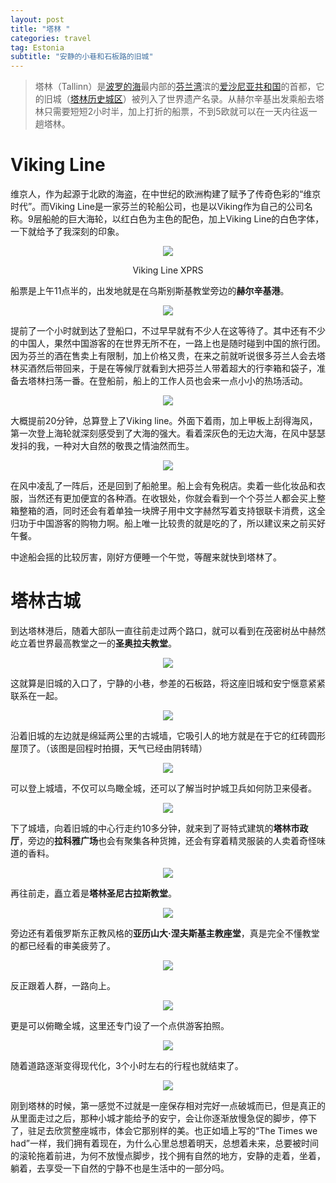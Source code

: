 ```yaml
---
layout: post
title: "塔林 "
categories: travel
tag: Estonia
subtitle: "安静的小巷和石板路的旧城" 
---
```


> 塔林（Tallinn）是[波罗的海](https://zh.wikipedia.org/wiki/%E6%B3%A2%E7%BE%85%E7%9A%84%E6%B5%B7)最内部的[芬兰湾](https://zh.wikipedia.org/wiki/%E8%8A%AC%E8%98%AD%E7%81%A3)滨的[爱沙尼亚共和国](https://zh.wikipedia.org/wiki/%E6%84%9B%E6%B2%99%E5%B0%BC%E4%BA%9E%E5%85%B1%E5%92%8C%E5%9C%8B)的首都，它的旧城（[塔林历史城区](https://zh.wikipedia.org/w/index.php?title=%E5%A1%94%E6%9E%97%E6%AD%B7%E5%8F%B2%E5%9F%8E%E5%8D%80&action=edit&redlink=1)）被列入了世界遗产名录。从赫尔辛基出发乘船去塔林只需要短短2小时半，加上打折的船票，不到5欧就可以在一天内往返一趟塔林。

# Viking Line

维京人，作为起源于北欧的海盗，在中世纪的欧洲构建了赋予了传奇色彩的“维京时代”。而Viking Line是一家芬兰的轮船公司，也是以Viking作为自己的公司名称。9层船舱的巨大海轮，以红白色为主色的配色，加上Viking Line的白色字体，一下就给予了我深刻的印象。

<center>
<p><img src="../images/tallin/2.png" align="center"></p>
<p>Viking Line XPRS</p>
</center>

船票是上午11点半的，出发地就是在乌斯别斯基教堂旁边的**赫尔辛基港**。

<center>
<p><img src="../images/tallin/1.png" align="center"></p>
</center>

提前了一个小时就到达了登船口，不过早早就有不少人在这等待了。其中还有不少的中国人，果然中国游客的在世界无所不在，一路上也是随时碰到中国的旅行团。因为芬兰的酒在售卖上有限制，加上价格又贵，在来之前就听说很多芬兰人会去塔林买酒然后带回来，于是在等候厅就看到大把芬兰人带着超大的行李箱和袋子，准备去塔林扫荡一番。在登船前，船上的工作人员也会来一点小小的热场活动。

<center><p><img src="../images/tallin/14.jpg" align="center"></p></center>

大概提前20分钟，总算登上了Viking line。外面下着雨，加上甲板上刮得海风，第一次登上海轮就深刻感受到了大海的强大。看着深灰色的无边大海，在风中瑟瑟发抖的我，一种对大自然的敬畏之情油然而生。

<center><p><img src="../images/tallin/3.png" align="center"></p></center>

在风中凌乱了一阵后，还是回到了船舱里。船上会有免税店。卖着一些化妆品和衣服，当然还有更加便宜的各种酒。在收银处，你就会看到一个个芬兰人都会买上整箱整箱的酒，同时还会有着单独一块牌子用中文字赫然写着支持银联卡消费，这全归功于中国游客的购物力啊。船上唯一比较贵的就是吃的了，所以建议来之前买好午餐。

中途船会摇的比较厉害，刚好方便睡一个午觉，等醒来就快到塔林了。

# 塔林古城

到达塔林港后，随着大部队一直往前走过两个路口，就可以看到在茂密树丛中赫然屹立着世界最高教堂之一的**圣奥拉夫教堂**。

<center><p><img src="../images/tallin/4.jpg" align="center"></p></center>

这就算是旧城的入口了，宁静的小巷，参差的石板路，将这座旧城和安宁惬意紧紧联系在一起。

<center><p><img src="../images/tallin/5.jpg" align="center"></p></center>

沿着旧城的左边就是绵延两公里的古城墙，它吸引人的地方就是在于它的红砖圆形屋顶了。（该图是回程时拍摄，天气已经由阴转晴）

<center><p><img src="../images/tallin/6.jpg" align="center"></p></center>

可以登上城墙，不仅可以鸟瞰全城，还可以了解当时护城卫兵如何防卫来侵者。

<center><p><img src="../images/tallin/7.jpg" align="center"></p></center>

下了城墙，向着旧城的中心行走约10多分钟，就来到了哥特式建筑的**塔林市政厅**，旁边的**拉科雅广场**也会有聚集各种货摊，还会有穿着精灵服装的人卖着奇怪味道的香料。

<center><p><img src="../images/tallin/8.jpg" align="center"></p></center>

再往前走，矗立着是**塔林圣尼古拉斯教堂**。

<center><p><img src="../images/tallin/9.jpg" align="center"></p></center>

旁边还有着俄罗斯东正教风格的**亚历山大·涅夫斯基主教座堂**，真是完全不懂教堂的都已经看的审美疲劳了。

<center><p><img src="../images/tallin/10.jpg" align="center"></p></center>

反正跟着人群，一路向上。

<center><p><img src="../images/tallin/11.jpg" align="center"></p></center>

更是可以俯瞰全城，这里还专门设了一个点供游客拍照。

<center><p><img src="../images/tallin/12.jpg" align="center"></p></center>

随着道路逐渐变得现代化，3个小时左右的行程也就结束了。

<center><p><img src="../images/tallin/13.jpg" align="center"></p></center>

刚到塔林的时候，第一感觉不过就是一座保存相对完好一点破城而已，但是真正的从里面走过之后，那种小城才能给予的安宁，会让你逐渐放慢急促的脚步，停下了，驻足去欣赏整座城市，体会它那别样的美。也正如墙上写的“The Times we had”一样，我们拥有着现在，为什么心里总想着明天，总想着未来，总要被时间的滚轮拖着前进，为何不放慢点脚步，找个拥有自然的地方，安静的走着，坐着，躺着，去享受一下自然的宁静不也是生活中的一部分吗。